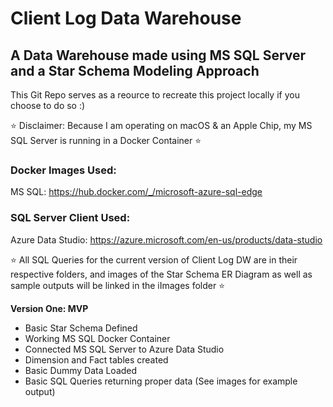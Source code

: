 # Client Log Data Warehouse #
## A Data Warehouse made using MS SQL Server and a Star Schema Modeling Approach ##

 This Git Repo serves as a reource to recreate this project locally if you choose to do so :) 

⭐️ Disclaimer: Because I am operating on macOS & an Apple Chip, my MS SQL Server is running in a Docker Container ⭐️

### Docker Images Used: ###
MS SQL: https://hub.docker.com/_/microsoft-azure-sql-edge

### SQL Server Client Used: ###
Azure Data Studio: https://azure.microsoft.com/en-us/products/data-studio

⭐️ All SQL Queries for the current version of Client Log DW are in their respective folders, and images of the Star Schema ER Diagram as well as sample outputs will be linked in the iImages folder ⭐️

**Version One: MVP**
- Basic Star Schema Defined
- Working MS SQL Docker Container 
- Connected MS SQL Server to Azure Data Studio
- Dimension and Fact tables created
- Basic Dummy Data Loaded
- Basic SQL Queries returning proper data (See images for example output)
